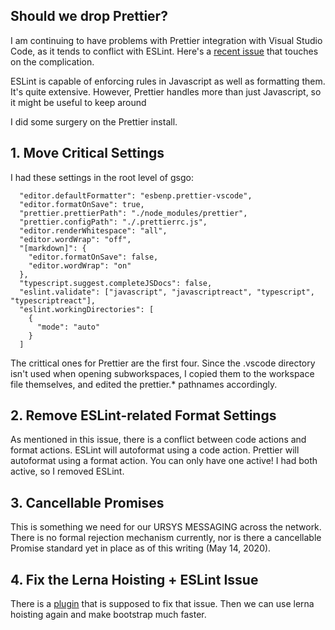 ## Should we drop Prettier?

I am continuing to have problems with Prettier integration with Visual Studio Code, as it tends to conflict with ESLint. Here's a [recent issue](https://github.com/microsoft/vscode/issues/87096) that touches on the complication.

ESLint is capable of enforcing rules in Javascript as well as formatting them. It's quite extensive. However, Prettier handles more than just Javascript, so it might be useful to keep around

I did some surgery on the Prettier install.

## 1. Move Critical Settings

I had these settings in the root level of gsgo:

```
  "editor.defaultFormatter": "esbenp.prettier-vscode",
  "editor.formatOnSave": true,
  "prettier.prettierPath": "./node_modules/prettier",
  "prettier.configPath": "./.prettierrc.js",
  "editor.renderWhitespace": "all",
  "editor.wordWrap": "off",
  "[markdown]": {
    "editor.formatOnSave": false,
    "editor.wordWrap": "on"
  },
  "typescript.suggest.completeJSDocs": false,
  "eslint.validate": ["javascript", "javascriptreact", "typescript", "typescriptreact"],
  "eslint.workingDirectories": [
    {
      "mode": "auto"
    }
  ]
```

The crittical ones for Prettier are the first four. Since the .vscode directory isn't used when opening subworkspaces, I copied them to the workspace file themselves, and edited the prettier.* pathnames accordingly. 

## 2. Remove ESLint-related Format Settings

As mentioned in this issue, there is a conflict between code actions and format actions. ESLint will autoformat using a code action. Prettier will autoformat using a format action. You can only have one active! I had both active, so I removed ESLint.

## 3. Cancellable Promises

This is something we need for our URSYS MESSAGING across the network. There is no formal rejection mechanism currently, nor is there a cancellable Promise standard yet in place as of this writing (May 14, 2020). 

## 4. Fix the Lerna Hoisting + ESLint Issue

There is a [plugin](https://www.npmjs.com/package/eslint-import-resolver-lerna) that is supposed to fix that issue. Then we can use lerna hoisting again and make bootstrap much faster.

